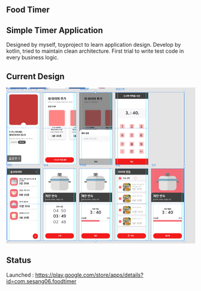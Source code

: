 ## Food Timer

## Simple Timer Application

Designed by myself, toyproject to learn application design.
Develop by kotlin, tried to maintain clean architecture.
First trial to write test code in every business logic.

## Current Design

![design](./preview_design.png)

## Status

Launched : https://play.google.com/store/apps/details?id=com.sesang06.foodtimer

